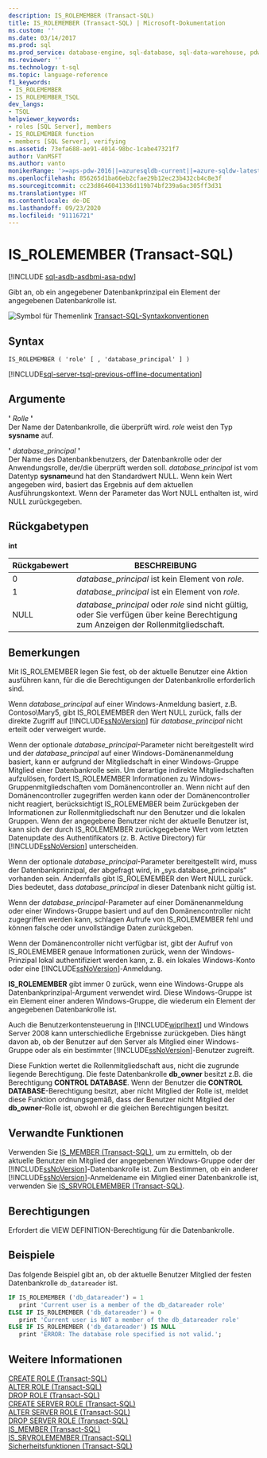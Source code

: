 ```yaml
---
description: IS_ROLEMEMBER (Transact-SQL)
title: IS_ROLEMEMBER (Transact-SQL) | Microsoft-Dokumentation
ms.custom: ''
ms.date: 03/14/2017
ms.prod: sql
ms.prod_service: database-engine, sql-database, sql-data-warehouse, pdw
ms.reviewer: ''
ms.technology: t-sql
ms.topic: language-reference
f1_keywords:
- IS_ROLEMEMBER
- IS_ROLEMEMBER_TSQL
dev_langs:
- TSQL
helpviewer_keywords:
- roles [SQL Server], members
- IS_ROLEMEMBER function
- members [SQL Server], verifying
ms.assetid: 73efa688-ae91-4014-98bc-1cabe47321f7
author: VanMSFT
ms.author: vanto
monikerRange: '>=aps-pdw-2016||=azuresqldb-current||=azure-sqldw-latest||>=sql-server-2016||=sqlallproducts-allversions||>=sql-server-linux-2017||=azuresqldb-mi-current'
ms.openlocfilehash: 856265d1ba66eb2cfae29b12ec23b432cb4c8e3f
ms.sourcegitcommit: cc23d8646041336d119b74bf239a6ac305ff3d31
ms.translationtype: HT
ms.contentlocale: de-DE
ms.lasthandoff: 09/23/2020
ms.locfileid: "91116721"
---
```

# <a name="is_rolemember-transact-sql"></a>IS_ROLEMEMBER (Transact-SQL)
[!INCLUDE [sql-asdb-asdbmi-asa-pdw](../../includes/applies-to-version/sql-asdb-asdbmi-asa-pdw.md)]

  Gibt an, ob ein angegebener Datenbankprinzipal ein Element der angegebenen Datenbankrolle ist.  
  
 ![Symbol für Themenlink](../../database-engine/configure-windows/media/topic-link.gif "Symbol für Themenlink") [Transact-SQL-Syntaxkonventionen](../../t-sql/language-elements/transact-sql-syntax-conventions-transact-sql.md)  
  
## <a name="syntax"></a>Syntax  
  
```syntaxsql
IS_ROLEMEMBER ( 'role' [ , 'database_principal' ] )  
```  
  
[!INCLUDE[sql-server-tsql-previous-offline-documentation](../../includes/sql-server-tsql-previous-offline-documentation.md)]

## <a name="arguments"></a>Argumente
 **'** *Rolle* **'**  
 Der Name der Datenbankrolle, die überprüft wird. *role* weist den Typ **sysname** auf.  
  
 **'** *database_principal* **'**  
 Der Name des Datenbankbenutzers, der Datenbankrolle oder der Anwendungsrolle, der/die überprüft werden soll. *database_principal* ist vom Datentyp **sysname**und hat den Standardwert NULL. Wenn kein Wert angegeben wird, basiert das Ergebnis auf dem aktuellen Ausführungskontext. Wenn der Parameter das Wort NULL enthalten ist, wird NULL zurückgegeben.  
  
## <a name="return-types"></a>Rückgabetypen  
 **int**  
  
|Rückgabewert|BESCHREIBUNG|  
|------------------|-----------------|  
|0|*database_principal* ist kein Element von *role*.|  
|1|*database_principal* ist ein Element von *role*.|  
|NULL|*database_principal* oder *role* sind nicht gültig, oder Sie verfügen über keine Berechtigung zum Anzeigen der Rollenmitgliedschaft.|  
  
## <a name="remarks"></a>Bemerkungen  
 Mit IS_ROLEMEMBER legen Sie fest, ob der aktuelle Benutzer eine Aktion ausführen kann, für die die Berechtigungen der Datenbankrolle erforderlich sind.  
  
 Wenn *database_principal* auf einer Windows-Anmeldung basiert, z.B. Contoso\Mary5, gibt IS_ROLEMEMBER den Wert NULL zurück, falls der direkte Zugriff auf [!INCLUDE[ssNoVersion](../../includes/ssnoversion-md.md)] für *database_principal* nicht erteilt oder verweigert wurde.  
  
 Wenn der optionale *database_principal*-Parameter nicht bereitgestellt wird und der *database_principal* auf einer Windows-Domänenanmeldung basiert, kann er aufgrund der Mitgliedschaft in einer Windows-Gruppe Mitglied einer Datenbankrolle sein. Um derartige indirekte Mitgliedschaften aufzulösen, fordert IS_ROLEMEMBER Informationen zu Windows-Gruppenmitgliedschaften vom Domänencontroller an. Wenn nicht auf den Domänencontroller zugegriffen werden kann oder der Domänencontroller nicht reagiert, berücksichtigt IS_ROLEMEMBER beim Zurückgeben der Informationen zur Rollenmitgliedschaft nur den Benutzer und die lokalen Gruppen. Wenn der angegebene Benutzer nicht der aktuelle Benutzer ist, kann sich der durch IS_ROLEMEMBER zurückgegebene Wert vom letzten Datenupdate des Authentifikators (z. B. Active Directory) für [!INCLUDE[ssNoVersion](../../includes/ssnoversion-md.md)] unterscheiden.  
  
 Wenn der optionale *database_principal*-Parameter bereitgestellt wird, muss der Datenbankprinzipal, der abgefragt wird, in „sys.database_principals“ vorhanden sein. Andernfalls gibt IS_ROLEMEMBER den Wert NULL zurück. Dies bedeutet, dass *database_principal* in dieser Datenbank nicht gültig ist.  
  
 Wenn der *database_principal*-Parameter auf einer Domänenanmeldung oder einer Windows-Gruppe basiert und auf den Domänencontroller nicht zugegriffen werden kann, schlagen Aufrufe von IS_ROLEMEMBER fehl und können falsche oder unvollständige Daten zurückgeben.  
  
 Wenn der Domänencontroller nicht verfügbar ist, gibt der Aufruf von IS_ROLEMEMBER genaue Informationen zurück, wenn der Windows-Prinzipal lokal authentifiziert werden kann, z. B. ein lokales Windows-Konto oder eine [!INCLUDE[ssNoVersion](../../includes/ssnoversion-md.md)]-Anmeldung.  
  
 **IS_ROLEMEMBER** gibt immer 0 zurück, wenn eine Windows-Gruppe als Datenbankprinzipal-Argument verwendet wird. Diese Windows-Gruppe ist ein Element einer anderen Windows-Gruppe, die wiederum ein Element der angegebenen Datenbankrolle ist.  
  
 Auch die Benutzerkontensteuerung in [!INCLUDE[wiprlhext](../../includes/wiprlhext-md.md)] und Windows Server 2008 kann unterschiedliche Ergebnisse zurückgeben. Dies hängt davon ab, ob der Benutzer auf den Server als Mitglied einer Windows-Gruppe oder als ein bestimmter [!INCLUDE[ssNoVersion](../../includes/ssnoversion-md.md)]-Benutzer zugreift.  
  
 Diese Funktion wertet die Rollenmitgliedschaft aus, nicht die zugrunde liegende Berechtigung. Die feste Datenbankrolle **db_owner** besitzt z.B. die Berechtigung **CONTROL DATABASE**. Wenn der Benutzer die **CONTROL DATABASE**-Berechtigung besitzt, aber nicht Mitglied der Rolle ist, meldet diese Funktion ordnungsgemäß, dass der Benutzer nicht Mitglied der **db_owner**-Rolle ist, obwohl er die gleichen Berechtigungen besitzt.  
  
## <a name="related-functions"></a>Verwandte Funktionen  
 Verwenden Sie [IS_MEMBER &#40;Transact-SQL&#41;](../../t-sql/functions/is-member-transact-sql.md), um zu ermitteln, ob der aktuelle Benutzer ein Mitglied der angegebenen Windows-Gruppe oder der [!INCLUDE[ssNoVersion](../../includes/ssnoversion-md.md)]-Datenbankrolle ist. Zum Bestimmen, ob ein anderer [!INCLUDE[ssNoVersion](../../includes/ssnoversion-md.md)]-Anmeldename ein Mitglied einer Datenbankrolle ist, verwenden Sie [IS_SRVROLEMEMBER &#40;Transact-SQL&#41;](../../t-sql/functions/is-srvrolemember-transact-sql.md).  
  
## <a name="permissions"></a>Berechtigungen  
 Erfordert die VIEW DEFINITION-Berechtigung für die Datenbankrolle.  
  
## <a name="examples"></a>Beispiele  
 Das folgende Beispiel gibt an, ob der aktuelle Benutzer Mitglied der festen Datenbankrolle `db_datareader` ist.  
  
```sql  
IF IS_ROLEMEMBER ('db_datareader') = 1  
   print 'Current user is a member of the db_datareader role'  
ELSE IF IS_ROLEMEMBER ('db_datareader') = 0  
   print 'Current user is NOT a member of the db_datareader role'  
ELSE IF IS_ROLEMEMBER ('db_datareader') IS NULL  
   print 'ERROR: The database role specified is not valid.';  
```  
  
## <a name="see-also"></a>Weitere Informationen  
 [CREATE ROLE &#40;Transact-SQL&#41;](../../t-sql/statements/create-role-transact-sql.md)   
 [ALTER ROLE &#40;Transact-SQL&#41;](../../t-sql/statements/alter-role-transact-sql.md)   
 [DROP ROLE &#40;Transact-SQL&#41;](../../t-sql/statements/drop-role-transact-sql.md)   
 [CREATE SERVER ROLE &#40;Transact-SQL&#41;](../../t-sql/statements/create-server-role-transact-sql.md)   
 [ALTER SERVER ROLE &#40;Transact-SQL&#41;](../../t-sql/statements/alter-server-role-transact-sql.md)   
 [DROP SERVER ROLE &#40;Transact-SQL&#41;](../../t-sql/statements/drop-server-role-transact-sql.md)   
 [IS_MEMBER &#40;Transact-SQL&#41;](../../t-sql/functions/is-member-transact-sql.md)   
 [IS_SRVROLEMEMBER &#40;Transact-SQL&#41;](../../t-sql/functions/is-srvrolemember-transact-sql.md)   
 [Sicherheitsfunktionen &#40;Transact-SQL&#41;](../../t-sql/functions/security-functions-transact-sql.md)  
  
  
